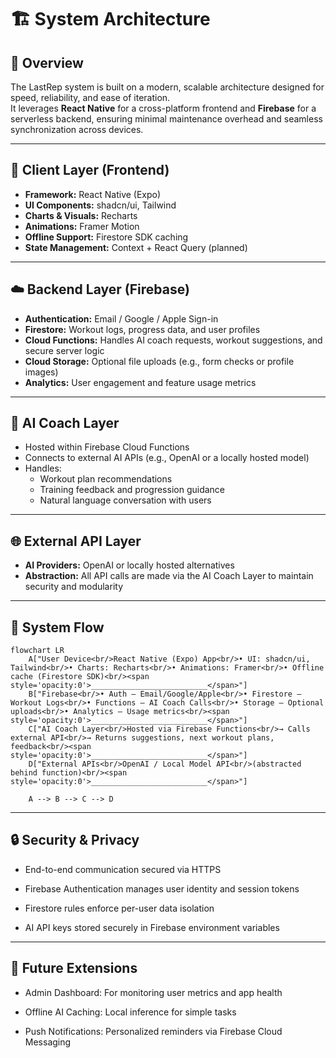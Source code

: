 # 🏗️ System Architecture

## 🧩 Overview

The LastRep system is built on a modern, scalable architecture designed for speed, reliability, and ease of iteration.  
It leverages **React Native** for a cross-platform frontend and **Firebase** for a serverless backend, ensuring minimal maintenance overhead and seamless synchronization across devices.

---

## 📱 Client Layer (Frontend)

- **Framework:** React Native (Expo)
- **UI Components:** shadcn/ui, Tailwind
- **Charts & Visuals:** Recharts
- **Animations:** Framer Motion
- **Offline Support:** Firestore SDK caching
- **State Management:** Context + React Query (planned)

---

## ☁️ Backend Layer (Firebase)

- **Authentication:** Email / Google / Apple Sign-in  
- **Firestore:** Workout logs, progress data, and user profiles  
- **Cloud Functions:** Handles AI coach requests, workout suggestions, and secure server logic  
- **Cloud Storage:** Optional file uploads (e.g., form checks or profile images)  
- **Analytics:** User engagement and feature usage metrics  

---

## 🧠 AI Coach Layer

- Hosted within Firebase Cloud Functions  
- Connects to external AI APIs (e.g., OpenAI or a locally hosted model)  
- Handles:
  - Workout plan recommendations  
  - Training feedback and progression guidance  
  - Natural language conversation with users  

---

## 🌐 External API Layer

- **AI Providers:** OpenAI or locally hosted alternatives  
- **Abstraction:** All API calls are made via the AI Coach Layer to maintain security and modularity  

---

## 🧭 System Flow

```mermaid
flowchart LR
    A["User Device<br/>React Native (Expo) App<br/>• UI: shadcn/ui, Tailwind<br/>• Charts: Recharts<br/>• Animations: Framer<br/>• Offline cache (Firestore SDK)<br/><span style='opacity:0'>__________________________</span>"]
    B["Firebase<br/>• Auth — Email/Google/Apple<br/>• Firestore — Workout Logs<br/>• Functions — AI Coach Calls<br/>• Storage — Optional uploads<br/>• Analytics — Usage metrics<br/><span style='opacity:0'>__________________________</span>"]
    C["AI Coach Layer<br/>Hosted via Firebase Functions<br/>→ Calls external API<br/>→ Returns suggestions, next workout plans, feedback<br/><span style='opacity:0'>__________________________</span>"]
    D["External APIs<br/>OpenAI / Local Model API<br/>(abstracted behind function)<br/><span style='opacity:0'>__________________________</span>"]

    A --> B --> C --> D
```

---

## 🔒 Security & Privacy

- End-to-end communication secured via HTTPS

- Firebase Authentication manages user identity and session tokens

- Firestore rules enforce per-user data isolation

- AI API keys stored securely in Firebase environment variables

---

## 🧰 Future Extensions

- Admin Dashboard: For monitoring user metrics and app health

- Offline AI Caching: Local inference for simple tasks

- Push Notifications: Personalized reminders via Firebase Cloud Messaging